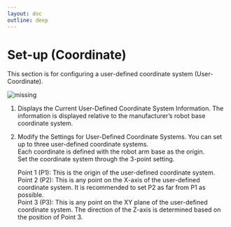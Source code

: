 ```yaml
---
layout: doc
outline: deep
---
```


# Set-up (Coordinate)

This section is for configuring a user-defined coordinate system (User-Coordinate).

![missing](/manual/en/setup/11.png)

1. Displays the Current User-Defined Coordinate System Information. The information is displayed relative to the manufacturer’s robot base coordinate system.
2. Modify the Settings for User-Defined Coordinate Systems. You can set up to three user-defined coordinate systems.<br>
   Each coordinate is defined with the robot arm base as the origin.<br>
   Set the coordinate system through the 3-point setting.<br>

   Point 1 (P1): This is the origin of the user-defined coordinate system.<br>
   Point 2 (P2): This is any point on the X-axis of the user-defined coordinate system. It is recommended to set P2 as far from P1 as possible.<br>
   Point 3 (P3): This is any point on the XY plane of the user-defined coordinate system. The direction of the Z-axis is determined based on the position of Point 3.
